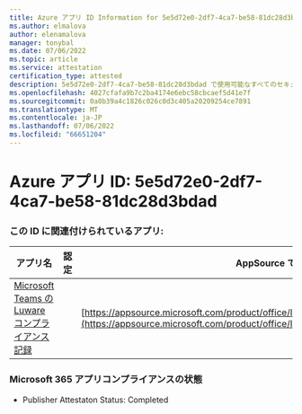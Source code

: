 ```yaml
---
title: Azure アプリ ID Information for 5e5d72e0-2df7-4ca7-be58-81dc28d3bdad
ms.author: elmalova
author: elenamalova
manager: tonybal
ms.date: 07/06/2022
ms.topic: article
ms.service: attestation
certification_type: attested
description: 5e5d72e0-2df7-4ca7-be58-81dc28d3bdad で使用可能なすべてのセキュリティとコンプライアンス情報。
ms.openlocfilehash: 4027cfafa9b7c2ba4174e6ebc58cbcaef5d41e7f
ms.sourcegitcommit: 0a0b39a4c1826c026c0d3c405a20209254ce7891
ms.translationtype: MT
ms.contentlocale: ja-JP
ms.lasthandoff: 07/06/2022
ms.locfileid: "66651204"
---
```

# <a name="azure-app-id-5e5d72e0-2df7-4ca7-be58-81dc28d3bdad"></a>Azure アプリ ID: 5e5d72e0-2df7-4ca7-be58-81dc28d3bdad


### <a name="apps-associated-with-this-id"></a>この ID に関連付けられているアプリ:
| **アプリ名** | **認定** | **AppSource で表示する** |
|--------------|---------------|-----------------------|
| [Microsoft Teams の Luware コンプライアンス記録](../forward/luwareagzurich.recording_azure_marketplace.md) |  | [https://appsource.microsoft.com/product/office/luwareagzurich.recording_azure_marketplace](https://appsource.microsoft.com/product/office/luwareagzurich.recording_azure_marketplace) |

### <a name="microsoft-365-app-compliance-status"></a>Microsoft 365 アプリコンプライアンスの状態
- Publisher Attestaton Status: Completed
